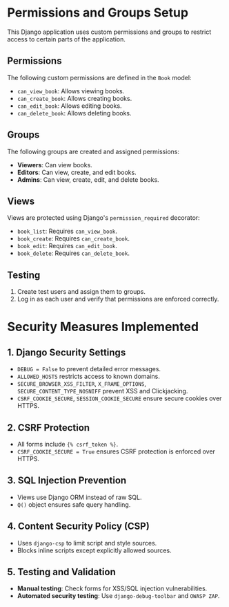 # Permissions and Groups Setup

This Django application uses custom permissions and groups to restrict access to certain parts of the application.

## Permissions
The following custom permissions are defined in the `Book` model:
- `can_view_book`: Allows viewing books.
- `can_create_book`: Allows creating books.
- `can_edit_book`: Allows editing books.
- `can_delete_book`: Allows deleting books.

## Groups
The following groups are created and assigned permissions:
- **Viewers**: Can view books.
- **Editors**: Can view, create, and edit books.
- **Admins**: Can view, create, edit, and delete books.

## Views
Views are protected using Django's `permission_required` decorator:
- `book_list`: Requires `can_view_book`.
- `book_create`: Requires `can_create_book`.
- `book_edit`: Requires `can_edit_book`.
- `book_delete`: Requires `can_delete_book`.

## Testing
1. Create test users and assign them to groups.
2. Log in as each user and verify that permissions are enforced correctly.

# Security Measures Implemented

## 1. Django Security Settings
- `DEBUG = False` to prevent detailed error messages.
- `ALLOWED_HOSTS` restricts access to known domains.
- `SECURE_BROWSER_XSS_FILTER`, `X_FRAME_OPTIONS`, `SECURE_CONTENT_TYPE_NOSNIFF` prevent XSS and Clickjacking.
- `CSRF_COOKIE_SECURE`, `SESSION_COOKIE_SECURE` ensure secure cookies over HTTPS.

## 2. CSRF Protection
- All forms include `{% csrf_token %}`.
- `CSRF_COOKIE_SECURE = True` ensures CSRF protection is enforced over HTTPS.

## 3. SQL Injection Prevention
- Views use Django ORM instead of raw SQL.
- `Q()` object ensures safe query handling.

## 4. Content Security Policy (CSP)
- Uses `django-csp` to limit script and style sources.
- Blocks inline scripts except explicitly allowed sources.

## 5. Testing and Validation
- **Manual testing**: Check forms for XSS/SQL injection vulnerabilities.
- **Automated security testing**: Use `django-debug-toolbar` and `OWASP ZAP`.
